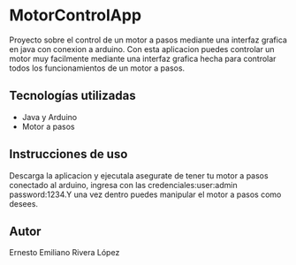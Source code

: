 # MotorControlApp
Proyecto sobre el control de un motor a pasos mediante una interfaz grafica en java con conexion a arduino.
Con esta aplicacion puedes controlar un motor muy facilmente mediante una interfaz grafica hecha para controlar todos los funcionamientos de un motor a pasos.
## Tecnologías utilizadas
- Java y Arduino
- Motor a pasos
## Instrucciones de uso
Descarga la aplicacion y ejecutala asegurate de tener tu motor a pasos conectado al arduino, ingresa con las credenciales:user:admin password:1234.Y una vez dentro puedes manipular el motor a pasos como desees.
## Autor
Ernesto Emiliano Rivera López
